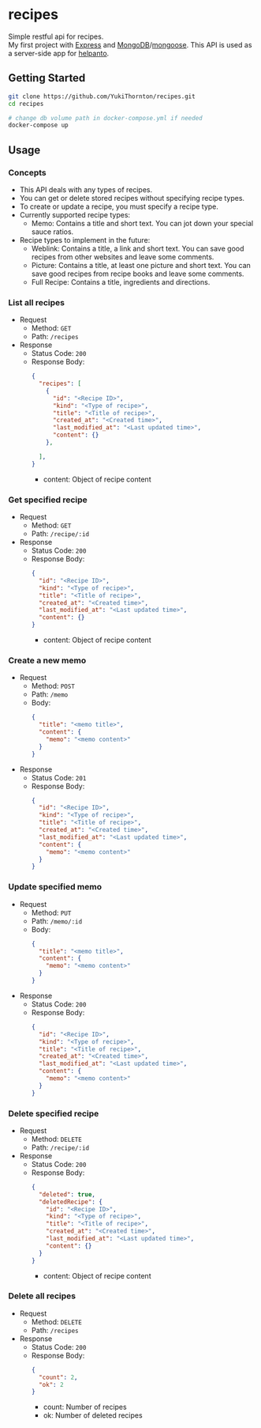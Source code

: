 # recipes

Simple restful api for recipes.  
My first project with [Express](http://expressjs.com/) and [MongoDB](https://www.mongodb.com/)/[mongoose](https://mongoosejs.com/). This API is used as a server-side app for [helpanto](https://github.com/YukiThornton/helpanto).

## Getting Started

```sh
git clone https://github.com/YukiThornton/recipes.git
cd recipes

# change db volume path in docker-compose.yml if needed
docker-compose up
```

## Usage

### Concepts

* This API deals with any types of recipes.
* You can get or delete stored recipes without specifying recipe types.
* To create or update a recipe, you must specify a recipe type.
* Currently supported recipe types:
  * Memo: Contains a title and short text. You can jot down your special sauce ratios.
* Recipe types to implement in the future:
  * Weblink: Contains a title, a link and short text. You can save good recipes from other websites and leave some comments.
  * Picture: Contains a title, at least one picture and short text. You can save good recipes from recipe books and leave some comments.
  * Full Recipe: Contains a title, ingredients and directions.

### List all recipes

* Request
  * Method: `GET`
  * Path: `/recipes`
* Response
  * Status Code: `200`
  * Response Body:
    ```json
    {
      "recipes": [
        {
          "id": "<Recipe ID>",
          "kind": "<Type of recipe>",
          "title": "<Title of recipe>",
          "created_at": "<Created time>",
          "last_modified_at": "<Last updated time>",
          "content": {}
        },

      ],
    }
    ```
    * content: Object of recipe content

### Get specified recipe

* Request
  * Method: `GET`
  * Path: `/recipe/:id`
* Response
  * Status Code: `200`
  * Response Body:
    ```json
    {
      "id": "<Recipe ID>",
      "kind": "<Type of recipe>",
      "title": "<Title of recipe>",
      "created_at": "<Created time>",
      "last_modified_at": "<Last updated time>",
      "content": {}
    }
    ```
    * content: Object of recipe content

### Create a new memo

* Request
  * Method: `POST`
  * Path: `/memo`
  * Body:
    ```json
    {
      "title": "<memo title>",
      "content": {
        "memo": "<memo content>"
      }
    }
    ```
* Response
  * Status Code: `201`
  * Response Body:
    ```json
    {
      "id": "<Recipe ID>",
      "kind": "<Type of recipe>",
      "title": "<Title of recipe>",
      "created_at": "<Created time>",
      "last_modified_at": "<Last updated time>",
      "content": {
        "memo": "<memo content>"
      }
    }
    ```

### Update specified memo

* Request
  * Method: `PUT`
  * Path: `/memo/:id`
  * Body:
    ```json
    {
      "title": "<memo title>",
      "content": {
        "memo": "<memo content>"
      }
    }
    ```
* Response
  * Status Code: `200`
  * Response Body:
    ```json
    {
      "id": "<Recipe ID>",
      "kind": "<Type of recipe>",
      "title": "<Title of recipe>",
      "created_at": "<Created time>",
      "last_modified_at": "<Last updated time>",
      "content": {
        "memo": "<memo content>"
      }
    }
    ```

### Delete specified recipe

* Request
  * Method: `DELETE`
  * Path: `/recipe/:id`
* Response
  * Status Code: `200`
  * Response Body:
    ```json
    {
      "deleted": true,
      "deletedRecipe": {
        "id": "<Recipe ID>",
        "kind": "<Type of recipe>",
        "title": "<Title of recipe>",
        "created_at": "<Created time>",
        "last_modified_at": "<Last updated time>",
        "content": {}
      }
    }
    ```
    * content: Object of recipe content

### Delete all recipes

* Request
  * Method: `DELETE`
  * Path: `/recipes`
* Response
  * Status Code: `200`
  * Response Body:
    ```json
    {
      "count": 2,
      "ok": 2
    }
    ```
    * count: Number of recipes
    * ok: Number of deleted recipes
